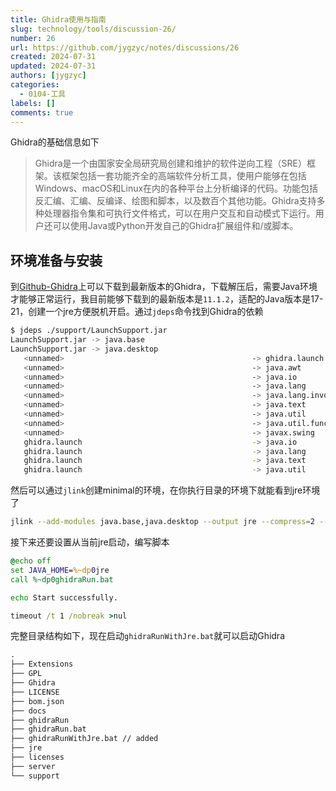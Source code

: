 ```yaml
---
title: Ghidra使用与指南
slug: technology/tools/discussion-26/
number: 26
url: https://github.com/jygzyc/notes/discussions/26
created: 2024-07-31
updated: 2024-07-31
authors: [jygzyc]
categories: 
  - 0104-工具
labels: []
comments: true
---
```


<!-- ghidra_base -->

Ghidra的基础信息如下

> Ghidra是一个由国家安全局研究局创建和维护的软件逆向工程（SRE）框架。该框架包括一套功能齐全的高端软件分析工具，使用户能够在包括Windows、macOS和Linux在内的各种平台上分析编译的代码。功能包括反汇编、汇编、反编译、绘图和脚本，以及数百个其他功能。Ghidra支持多种处理器指令集和可执行文件格式，可以在用户交互和自动模式下运行。用户还可以使用Java或Python开发自己的Ghidra扩展组件和/或脚本。

## 环境准备与安装

到[Github-Ghidra](https://github.com/NationalSecurityAgency/ghidra)上可以下载到最新版本的Ghidra，下载解压后，需要Java环境才能够正常运行，我目前能够下载到的最新版本是`11.1.2`，适配的Java版本是17-21，创建一个jre方便脱机开启。通过`jdeps`命令找到Ghidra的依赖

```sh
$ jdeps ./support/LaunchSupport.jar
LaunchSupport.jar -> java.base
LaunchSupport.jar -> java.desktop
   <unnamed>                                          -> ghidra.launch                                      LaunchSupport.jar
   <unnamed>                                          -> java.awt                                           java.desktop
   <unnamed>                                          -> java.io                                            java.base
   <unnamed>                                          -> java.lang                                          java.base
   <unnamed>                                          -> java.lang.invoke                                   java.base
   <unnamed>                                          -> java.text                                          java.base
   <unnamed>                                          -> java.util                                          java.base
   <unnamed>                                          -> java.util.function                                 java.base
   <unnamed>                                          -> javax.swing                                        java.desktop
   ghidra.launch                                      -> java.io                                            java.base
   ghidra.launch                                      -> java.lang                                          java.base
   ghidra.launch                                      -> java.text                                          java.base
   ghidra.launch                                      -> java.util                                          java.base
```

然后可以通过`jlink`创建minimal的环境，在你执行目录的环境下就能看到jre环境了

```sh
jlink --add-modules java.base,java.desktop --output jre --compress=2 --no-header-files --no-man-pages --strip-debug
```

接下来还要设置从当前jre启动，编写脚本

```bat
@echo off
set JAVA_HOME=%~dp0jre
call %~dp0ghidraRun.bat

echo Start successfully.

timeout /t 1 /nobreak >nul
```

完整目录结构如下，现在启动`ghidraRunWithJre.bat`就可以启动Ghidra

```txt
.
├── Extensions
├── GPL
├── Ghidra
├── LICENSE
├── bom.json
├── docs
├── ghidraRun
├── ghidraRun.bat
├── ghidraRunWithJre.bat // added 
├── jre
├── licenses
├── server
└── support
```


